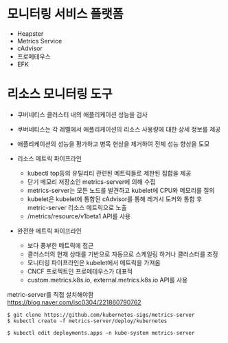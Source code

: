 # 모니터링 서비스 플랫폼

-   Heapster
-   Metrics Service
-   cAdvisor
-   프로메테우스
-   EFK

# 리소스 모니터링 도구

-   쿠버네티스 클러스터 내의 애플리케이션 성능을 검사
-   쿠버네티스는 각 레벨에서 애플리케이션의 리소스 사용량에 대한 상세 정보를 제공
-   애플리케이션의 성능을 평가하고 병목 현상을 제거하여 전체 성능 향상을 도모

-   리소스 메트릭 파이프라인

    -   kubectl top등의 유틸리티 관련된 메트릭들로 제한된 집합을 제공
    -   단기 메모리 저장소인 metrics-server에 의해 수집
    -   metrics-server는 모든 노드를 발견하고 kubelet에 CPU와 메모리를 질의
    -   kubelet은 kubelet에 통합된 cAdvisor를 통해 레거시 도커와 통합 후 metric-server 리소스 메트릭으로 노출
    -   /metrics/resource/v1beta1 API를 사용

-   완전한 메트릭 파이프라인
    -   보다 풍부한 메트릭에 접근
    -   클러스터의 현재 상태를 기반으로 자동으로 스케일링 하거나 클러스터를 조정
    -   모니터링 파이프라인은 kubelet에서 메트릭을 가져옴
    -   CNCF 프로젝트인 프로메테우스가 대표적
    -   custom.metrics.k8s.io, external.metrics.k8s.io API를 사용

metric-server를 직접 설치해야함
https://blog.naver.com/isc0304/221860790762

```
$ git clone https://github.com/kubernetes-sigs/metrics-server
$ kubectl create -f metrics-server/deploy/kubernetes
```

```
$ kubectl edit deployments.apps -n kube-system metrics-server
```
